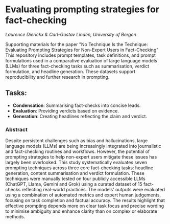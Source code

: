 # Evaluating prompting strategies for fact-checking

_Laurence Dierickx & Carl-Gustav Lindén, University of Bergen_

Supporting materials for the paper "No Technique Is the Technique: Evaluating Prompting Strategies for Non-Expert Users in Fact-Checking" This repository includes prompt templates, task definitions, and prompt formulations used in a comparative evaluation of large language models (LLMs) for three fact-checking tasks such as summarisation, verdict formulation, and headline generation. These datasets support reproducibility and further research in prompting.
## Tasks:
- **Condensation**: Summarising fact-checks into concise leads.
- **Evaluation**: Providing verdicts based on evidence.
- **Generation**: Creating headlines reflecting the claim and verdict.

### Abstract
Despite persistent challenges such as bias and hallucinations, large language models (LLMs) are being increasingly integrated into journalistic and fact-checking routines and workflows. However, the potential of prompting strategies to help non-expert users mitigate these issues has largely been overlooked. This study systematically evaluates seven prompting techniques across three core fact-checking tasks: headline generation, content summarisation and verdict formulation. These techniques were manually tested on four publicly accessible LLMs (ChatGPT, Llama, Gemini and Grok) using a curated dataset of 15 fact-checks reflecting real-world practices. The models' outputs were evaluated using a combination of automated metrics and expert human judgements, focusing on task completion and factual accuracy. The results highlight that effective prompting depends more on clear task focus and precise wording to minimise ambiguity and enhance clarity than on complex or elaborate methods.
